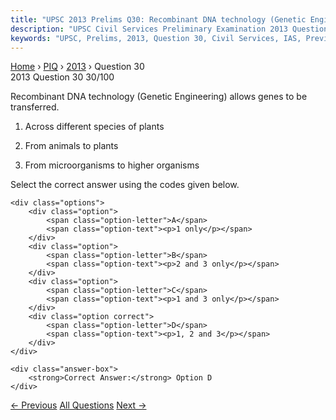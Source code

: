 ```yaml
---
title: "UPSC 2013 Prelims Q30: Recombinant DNA technology (Genetic Engineering) allows gene..."
description: "UPSC Civil Services Preliminary Examination 2013 Question 30 with options and answer"
keywords: "UPSC, Prelims, 2013, Question 30, Civil Services, IAS, Previous Year Questions"
---
```


<nav class="breadcrumb">
    <a href="../../">Home</a>
    <span>›</span>
    <a href="../">PIQ</a>
    <span>›</span>
    <a href="./">2013</a>
    <span>›</span>
    <span>Question 30</span>
</nav>

<div class="question-header">
    <div class="question-meta">
        <span class="year-badge">2013</span>
        <span class="question-number">Question 30</span>
        <span class="progress">30/100</span>
    </div>
    <div class="progress-bar">
        <div class="progress-fill" style="width: 30.0%"></div>
    </div>
</div>

<div class="question-content">
    <div class="question-text">
        <p>Recombinant DNA technology (Genetic Engineering) allows genes to be transferred.</p>
<ol>
<li>
<p>Across different species of plants</p>
</li>
<li>
<p>From animals to plants</p>
</li>
<li>
<p>From microorganisms to higher organisms</p>
</li>
</ol>
<p>Select the correct answer using the codes given below.</p>
    </div>
    
    <div class="options">
        <div class="option">
            <span class="option-letter">A</span>
            <span class="option-text"><p>1 only</p></span>
        </div>
        <div class="option">
            <span class="option-letter">B</span>
            <span class="option-text"><p>2 and 3 only</p></span>
        </div>
        <div class="option">
            <span class="option-letter">C</span>
            <span class="option-text"><p>1 and 3 only</p></span>
        </div>
        <div class="option correct">
            <span class="option-letter">D</span>
            <span class="option-text"><p>1, 2 and 3</p></span>
        </div>
    </div>

    <div class="answer-box">
        <strong>Correct Answer:</strong> Option D
    </div>
</div>

<div class="question-nav">
    <a href="../q029-with-reference-to-the-history-of-indian-rock-out-a/" class="nav-btn prev">← Previous</a>
    <a href="../" class="nav-btn center">All Questions</a>
    <a href="../q031-the-chinese-traveler-yuan-chwang-hiuen-tsang-who-v/" class="nav-btn next">Next →</a>
</div>
